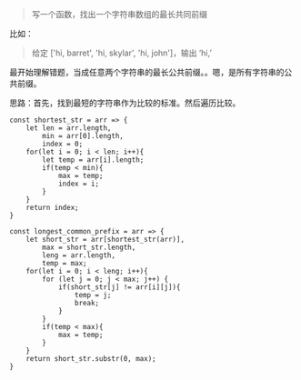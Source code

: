 >写一个函数，找出一个字符串数组的最长共同前缀

比如：
>给定 ['hi, barret', 'hi, skylar', 'hi, john']，输出 ‘hi,’

最开始理解错题，当成任意两个字符串的最长公共前缀。。嗯，是所有字符串的公共前缀。

思路：首先，找到最短的字符串作为比较的标准。然后遍历比较。

    const shortest_str = arr => {
        let len = arr.length,
            min = arr[0].length,
            index = 0;
        for(let i = 0; i < len; i++){
            let temp = arr[i].length;
            if(temp < min){
                max = temp;
                index = i;
            }
        }
        return index;
    }

    const longest_common_prefix = arr => {
        let short_str = arr[shortest_str(arr)],
            max = short_str.length,
            leng = arr.length,
            temp = max;
        for(let i = 0; i < leng; i++){
            for (let j = 0; j < max; j++) {
                if(short_str[j] != arr[i][j]){
                    temp = j;
                    break;
                }
            }
            if(temp < max){
                max = temp;
            }
        }
        return short_str.substr(0, max);
    }


